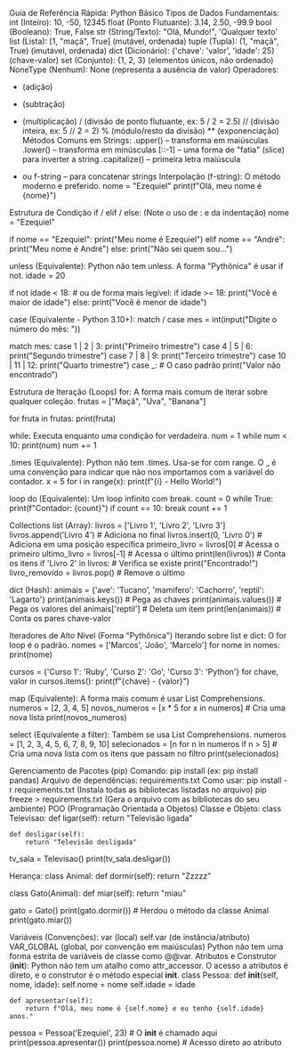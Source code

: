 
Guia de Referência Rápida: Python
Básico
Tipos de Dados Fundamentais:
int (Inteiro): 10, -50, 12345
float (Ponto Flutuante): 3.14, 2.50, -99.9
bool (Booleano): True, False
str (String/Texto): "Olá, Mundo!", 'Qualquer texto'
list (Lista): [1, "maçã", True] (mutável, ordenada)
tuple (Tupla): (1, "maçã", True) (imutável, ordenada)
dict (Dicionário): {'chave': 'valor', 'idade': 25} (chave-valor)
set (Conjunto): {1, 2, 3} (elementos únicos, não ordenado)
NoneType (Nenhum): None (representa a ausência de valor)
Operadores:
+ (adição)
- (subtração)
* (multiplicação)
/ (divisão de ponto flutuante, ex: 5 / 2 = 2.5)
// (divisão inteira, ex: 5 // 2 = 2)
% (módulo/resto da divisão)
** (exponenciação)
Métodos Comuns em Strings:
.upper() – transforma em maiúsculas
.lower() – transforma em minúsculas
[::-1] – uma forma de "fatia" (slice) para inverter a string
.capitalize() – primeira letra maiúscula
+ ou f-string – para concatenar strings
Interpolação (f-string): O método moderno e preferido.
nome = "Ezequiel"
print(f"Olá, meu nome é {nome}")


Estrutura de Condição
if / elif / else: (Note o uso de : e da indentação)
nome = "Ezequiel"

if nome == "Ezequiel":
    print("Meu nome é Ezequiel")
elif nome == "André":
    print("Meu nome é André")
else:
    print("Não sei quem sou...")


unless (Equivalente): Python não tem unless. A forma "Pythônica" é usar if not.
idade = 20

if not idade < 18:  # ou de forma mais legível: if idade >= 18:
    print("Você é maior de idade")
else:
    print("Você é menor de idade")


case (Equivalente - Python 3.10+): match / case
mes = int(input("Digite o número do mês: "))

match mes:
    case 1 | 2 | 3:
        print("Primeiro trimestre")
    case 4 | 5 | 6:
        print("Segundo trimestre")
    case 7 | 8 | 9:
        print("Terceiro trimestre")
    case 10 | 11 | 12:
        print("Quarto trimestre")
    case _:  # O caso padrão
        print("Valor não encontrado")


Estrutura de Iteração (Loops)
for: A forma mais comum de iterar sobre qualquer coleção.
frutas = ["Maçã", "Uva", "Banana"]

for fruta in frutas:
    print(fruta)


while: Executa enquanto uma condição for verdadeira.
num = 1
while num < 10:
    print(num)
    num += 1


.times (Equivalente): Python não tem .times. Usa-se for com range. O _ é uma convenção para indicar que não nos importamos com a variável do contador.
x = 5
for i in range(x):
    print(f"{i} - Hello World!")


loop do (Equivalente): Um loop infinito com break.
count = 0
while True:
    print(f"Contador: {count}")
    if count == 10:
        break
    count += 1


Collections
list (Array):
livros = ['Livro 1', 'Livro 2', 'Livro 3']
livros.append('Livro 4')      # Adiciona no final
livros.insert(0, 'Livro 0') # Adiciona em uma posição específica
primeiro_livro = livros[0]    # Acessa o primeiro
ultimo_livro = livros[-1]     # Acessa o último
print(len(livros))            # Conta os itens
if 'Livro 2' in livros:       # Verifica se existe
    print("Encontrado!")
livro_removido = livros.pop() # Remove o último


dict (Hash):
animais = {'ave': 'Tucano', 'mamifero': 'Cachorro', 'reptil': 'Lagarto'}
print(animais.keys())      # Pega as chaves
print(animais.values())    # Pega os valores
del animais['reptil']      # Deleta um item
print(len(animais))        # Conta os pares chave-valor


Iteradores de Alto Nível (Forma "Pythônica")
Iterando sobre list e dict: O for loop é o padrão.
nomes = ['Marcos', 'João', 'Marcelo']
for nome in nomes:
    print(nome)

cursos = {'Curso 1': 'Ruby', 'Curso 2': 'Go', 'Curso 3': 'Python'}
for chave, valor in cursos.items():
    print(f"{chave} - {valor}")


map (Equivalente): A forma mais comum é usar List Comprehensions.
numeros = [2, 3, 4, 5]
novos_numeros = [x * 5 for x in numeros] # Cria uma nova lista
print(novos_numeros)


select (Equivalente a filter): Também se usa List Comprehensions.
numeros = [1, 2, 3, 4, 5, 6, 7, 8, 9, 10]
selecionados = [n for n in numeros if n > 5] # Cria uma nova lista com os itens que passam no filtro
print(selecionados)


Gerenciamento de Pacotes (pip)
Comando: pip install <biblioteca> (ex: pip install pandas)
Arquivo de dependências: requirements.txt
Como usar:
pip install -r requirements.txt (Instala todas as bibliotecas listadas no arquivo)
pip freeze > requirements.txt (Gera o arquivo com as bibliotecas do seu ambiente)
POO (Programação Orientada a Objetos)
Classe e Objeto:
class Televisao:
    def ligar(self):
        return "Televisão ligada"

    def desligar(self):
        return "Televisão desligada"

tv_sala = Televisao()
print(tv_sala.desligar())


Herança:
class Animal:
    def dormir(self):
        return "Zzzzz"

class Gato(Animal):
    def miar(self):
        return "miau"

gato = Gato()
print(gato.dormir()) # Herdou o método da classe Animal
print(gato.miar())


Variáveis (Convenções):
var (local)
self.var (de instância/atributo)
VAR_GLOBAL (global, por convenção em maiúsculas)
Python não tem uma forma estrita de variáveis de classe como @@var.
Atributos e Construtor (__init__): Python não tem um atalho como attr_accessor. O acesso a atributos é direto, e o construtor é o método especial __init__.
class Pessoa:
    def __init__(self, nome, idade):
        self.nome = nome
        self.idade = idade

    def apresentar(self):
        return f"Olá, meu nome é {self.nome} e eu tenho {self.idade} anos."

pessoa = Pessoa('Ezequiel', 23) # O __init__ é chamado aqui
print(pessoa.apresentar())
print(pessoa.nome) # Acesso direto ao atributo



